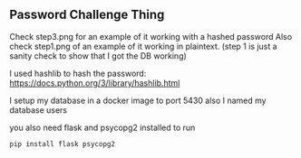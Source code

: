 ## Password Challenge Thing

Check step3.png for an example of it working with a hashed password
Also check step1.png of an example of it working in plaintext. (step 1 is just a sanity check to show that I got the DB working)


I used hashlib to hash the password:
https://docs.python.org/3/library/hashlib.html

I setup my database in a docker image to port 5430
also I named my database users


you also need flask and psycopg2 installed to run
```
pip install flask psycopg2
```
